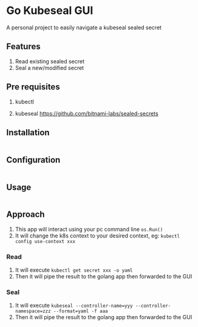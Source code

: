 # Go Kubeseal GUI

A personal project to easily navigate a kubeseal sealed secret

## Features
1. Read existing sealed secret
2. Seal a new/modified secret

## Pre requisites
1. kubectl

2. kubeseal
  https://github.com/bitnami-labs/sealed-secrets

## Installation

```
```

## Configuration

```
```

## Usage

```
```

## Approach
1. This app will interact using your pc command line `os.Run()`
2. It will change the k8s context to your desired context, eg: `kubectl config use-context xxx`

### Read
1. It will execute `kubectl get secret xxx -o yaml`
2. Then it will pipe the result to the golang app then forwarded to the GUI

### Seal
1. It will execute `kubeseal --controller-name=yyy --controller-namespace=zzz --format=yaml -f aaa`
2. Then it will pipe the result to the golang app then forwarded to the GUI
